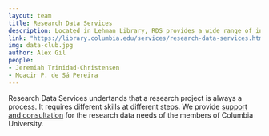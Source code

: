 ```yaml
---
layout: team
title: Research Data Services
description: Located in Lehman Library, RDS provides a wide range of information and technology assistance for students and faculty.
link: "https://library.columbia.edu/services/research-data-services.html" 
img: data-club.jpg
author: Alex Gil
people:
- Jeremiah Trinidad-Christensen
- Moacir P. de Sá Pereira
---
```


Research Data Services undertands that a research project is always a process. It requires different skills at different steps. We provide [support and consultation](https://library.columbia.edu/services/research-data-services/guidelines.html) for the research data needs of the members of Columbia University.

